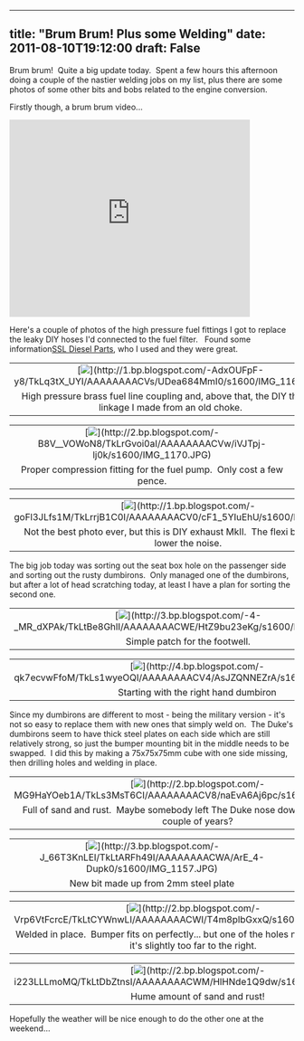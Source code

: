 
---
title: "Brum Brum! Plus some Welding"
date: 2011-08-10T19:12:00
draft: False
---

Brum brum!  Quite a big update today.  Spent a few hours this afternoon doing a couple of the nastier welding jobs on my list, plus there are some photos of some other bits and bobs related to the engine conversion.

Firstly though, a brum brum video...
<iframe allowfullscreen="" frameborder="0" height="349" src="http://www.youtube.com/embed/ALbnXX5yo3s?hl=en&fs=1" width="425"></iframe>

Here's a couple of photos of the high pressure fuel fittings I got to replace the leaky DIY hoses I'd connected to the fuel filter.   Found some information[SSL Diesel Parts](http://www.ssldieselparts.co.uk/), who I used and they were great.
<table align="center" cellpadding="0" cellspacing="0" style="margin-left: auto; margin-right: auto; text-align: center;"><tbody>
 <tr><td style="text-align: center;">[<img src="http://1.bp.blogspot.com/-AdxOUFpF-y8/TkLq3tX_UYI/AAAAAAAACVs/UDea684MmI0/s320/IMG_1169.JPG"/>](http://1.bp.blogspot.com/-AdxOUFpF-y8/TkLq3tX_UYI/AAAAAAAACVs/UDea684MmI0/s1600/IMG_1169.JPG)</td></tr>
 <tr><td style="text-align: center;">High pressure brass fuel line coupling and, above that, the DIY throttle linkage I made from an old choke.</td></tr>
 </tbody></table><table align="center" cellpadding="0" cellspacing="0" style="margin-left: auto; margin-right: auto; text-align: center;"><tbody>
 <tr><td style="text-align: center;">[<img src="http://2.bp.blogspot.com/-B8V__VOWoN8/TkLrGvoi0aI/AAAAAAAACVw/iVJTpj-lj0k/s320/IMG_1170.JPG"/>](http://2.bp.blogspot.com/-B8V__VOWoN8/TkLrGvoi0aI/AAAAAAAACVw/iVJTpj-lj0k/s1600/IMG_1170.JPG)</td></tr>
 <tr><td style="text-align: center;">Proper compression fitting for the fuel pump.  Only cost a few pence.</td></tr>
 </tbody></table><table align="center" cellpadding="0" cellspacing="0" style="margin-left: auto; margin-right: auto; text-align: center;"><tbody>
 <tr><td style="text-align: center;">[<img src="http://1.bp.blogspot.com/-goFl3JLfs1M/TkLrrjB1C0I/AAAAAAAACV0/cF1_5YIuEhU/s320/IMG_1167.JPG"/>](http://1.bp.blogspot.com/-goFl3JLfs1M/TkLrrjB1C0I/AAAAAAAACV0/cF1_5YIuEhU/s1600/IMG_1167.JPG)</td></tr>
 <tr><td style="text-align: center;">Not the best photo ever, but this is DIY exhaust MkII.  The flexi bit really helps lower the noise.</td></tr>
 </tbody></table>The big job today was sorting out the seat box hole on the passenger side and sorting out the rusty dumbirons.  Only managed one of the dumbirons, but after a lot of head scratching today, at least I have a plan for sorting the second one.

<table align="center" cellpadding="0" cellspacing="0" style="margin-left: auto; margin-right: auto; text-align: center;"><tbody>
 <tr><td style="text-align: center;">[<img src="http://3.bp.blogspot.com/-4-_MR_dXPAk/TkLtBe8GhlI/AAAAAAAACWE/HtZ9bu23eKg/s320/IMG_1164.JPG"/>](http://3.bp.blogspot.com/-4-_MR_dXPAk/TkLtBe8GhlI/AAAAAAAACWE/HtZ9bu23eKg/s1600/IMG_1164.JPG)</td></tr>
 <tr><td style="text-align: center;">Simple patch for the footwell.</td></tr>
 </tbody></table><table align="center" cellpadding="0" cellspacing="0" style="margin-left: auto; margin-right: auto; text-align: center;"><tbody>
 <tr><td style="text-align: center;">[<img src="http://4.bp.blogspot.com/-qk7ecvwFfoM/TkLs1wyeOQI/AAAAAAAACV4/AsJZQNNEZrA/s320/IMG_1152.JPG"/>](http://4.bp.blogspot.com/-qk7ecvwFfoM/TkLs1wyeOQI/AAAAAAAACV4/AsJZQNNEZrA/s1600/IMG_1152.JPG)</td></tr>
 <tr><td style="text-align: center;">Starting with the right hand dumbiron</td></tr>
 </tbody></table>Since my dumbirons are different to most - being the military version - it's not so easy to replace them with new ones that simply weld on.  The Duke's dumbirons seem to have thick steel plates on each side which are still relatively strong, so just the bumper mounting bit in the middle needs to be swapped.  I did this by making a 75x75x75mm cube with one side missing, then drilling holes and welding in place.

<table align="center" cellpadding="0" cellspacing="0" style="margin-left: auto; margin-right: auto; text-align: center;"><tbody>
 <tr><td style="text-align: center;">[<img src="http://2.bp.blogspot.com/-MG9HaYOeb1A/TkLs3MsT6CI/AAAAAAAACV8/naEvA6Aj6pc/s320/IMG_1153.JPG"/>](http://2.bp.blogspot.com/-MG9HaYOeb1A/TkLs3MsT6CI/AAAAAAAACV8/naEvA6Aj6pc/s1600/IMG_1153.JPG)</td></tr>
 <tr><td style="text-align: center;">Full of sand and rust.  Maybe somebody left The Duke nose down on a beach for a couple of years?</td></tr>
 </tbody></table>
<table align="center" cellpadding="0" cellspacing="0" style="margin-left: auto; margin-right: auto; text-align: center;"><tbody>
 <tr><td style="text-align: center;">[<img src="http://3.bp.blogspot.com/-J_66T3KnLEI/TkLtARFh49I/AAAAAAAACWA/ArE_4-Dupk0/s320/IMG_1157.JPG"/>](http://3.bp.blogspot.com/-J_66T3KnLEI/TkLtARFh49I/AAAAAAAACWA/ArE_4-Dupk0/s1600/IMG_1157.JPG)</td></tr>
 <tr><td style="text-align: center;">New bit made up from 2mm steel plate</td></tr>
 </tbody></table>
<table align="center" cellpadding="0" cellspacing="0" style="margin-left: auto; margin-right: auto; text-align: center;"><tbody>
 <tr><td style="text-align: center;">[<img src="http://2.bp.blogspot.com/-Vrp6VtFcrcE/TkLtCYWnwLI/AAAAAAAACWI/T4m8plbGxxQ/s320/IMG_1162.JPG"/>](http://2.bp.blogspot.com/-Vrp6VtFcrcE/TkLtCYWnwLI/AAAAAAAACWI/T4m8plbGxxQ/s1600/IMG_1162.JPG)</td></tr>
 <tr><td style="text-align: center;">Welded in place.  Bumper fits on perfectly... but one of the holes needs widening as it's slightly too far to the right.</td></tr>
 </tbody></table>
<table align="center" cellpadding="0" cellspacing="0" style="margin-left: auto; margin-right: auto; text-align: center;"><tbody>
 <tr><td style="text-align: center;">[<img src="http://2.bp.blogspot.com/-i223LLLmoMQ/TkLtDbZtnsI/AAAAAAAACWM/HlHNde1Q9dw/s320/IMG_1173.JPG"/>](http://2.bp.blogspot.com/-i223LLLmoMQ/TkLtDbZtnsI/AAAAAAAACWM/HlHNde1Q9dw/s1600/IMG_1173.JPG)</td></tr>
 <tr><td style="text-align: center;">Hume amount of sand and rust!</td></tr>
 </tbody></table>Hopefully the weather will be nice enough to do the other one at the weekend...

